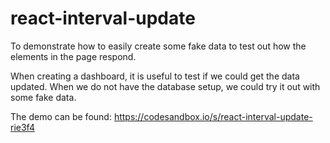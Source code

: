 # react-interval-update


To demonstrate how to easily create some fake data to test out how the elements in the page respond.

When creating a dashboard, it is useful to test if we could get the data updated.  When we do not have the database setup, we could try it out with some fake data.  


The demo can be found: https://codesandbox.io/s/react-interval-update-rie3f4

